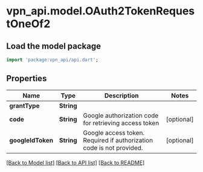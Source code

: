 # vpn_api.model.OAuth2TokenRequestOneOf2

## Load the model package
```dart
import 'package:vpn_api/api.dart';
```

## Properties
Name | Type | Description | Notes
------------ | ------------- | ------------- | -------------
**grantType** | **String** |  | 
**code** | **String** | Google authorization code for retrieving access token | [optional] 
**googleIdToken** | **String** | Google access token. Required if authorization code is not provided. | [optional] 

[[Back to Model list]](../README.md#documentation-for-models) [[Back to API list]](../README.md#documentation-for-api-endpoints) [[Back to README]](../README.md)


